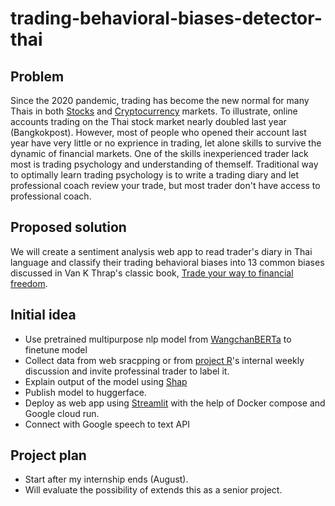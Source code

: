 # trading-behavioral-biases-detector-thai

## Problem
Since the 2020 pandemic, trading has become the new normal for many Thais in both [Stocks](https://www.bangkokpost.com/business/2048747/sharp-rise-in-online-trading-on-stock-market) and [Cryptocurrency](https://www.bangkokpost.com/business/2103539/april-sees-surge-in-retail-cryptocurrency-traders) markets. To illustrate, online accounts trading on the Thai stock market nearly doubled last year (Bangkokpost). However, most of people who opened their account last year have very little or no exprience in trading, let alone skills to survive the dynamic of financial markets. One of the skills inexperienced trader lack most is trading psychology and understanding of themself. Traditional way to optimally learn trading psychology is to write a trading diary and let professional coach review your trade, but most trader don't have access to professional coach.


## Proposed solution
We will create a sentiment analysis web app to read trader's diary in Thai language and classify their trading behavioral biases into 13 common biases discussed in Van K Thrap's classic book, [Trade your way to financial freedom](https://www.amazon.com/Trade-Your-Way-Financial-Freedom/dp/007147871X).


## Initial idea
- Use pretrained multipurpose nlp model from [WangchanBERTa](https://airesearch.in.th/releases/wangchanberta-pre-trained-thai-language-model/) to finetune model
- Collect data from web sracpping or from [project R](https://github.com/quant-hub)'s internal weekly discussion and invite professinal trader to label it.
- Explain output of the model using [Shap](https://github.com/slundberg/shap)
- Publish model to huggerface.
- Deploy as web app using [Streamlit](https://streamlit.io) with the help of Docker compose and Google cloud run.
- Connect with Google speech to text API


## Project plan
- Start after my internship ends (August).
- Will evaluate the possibility of extends this as a senior project.
